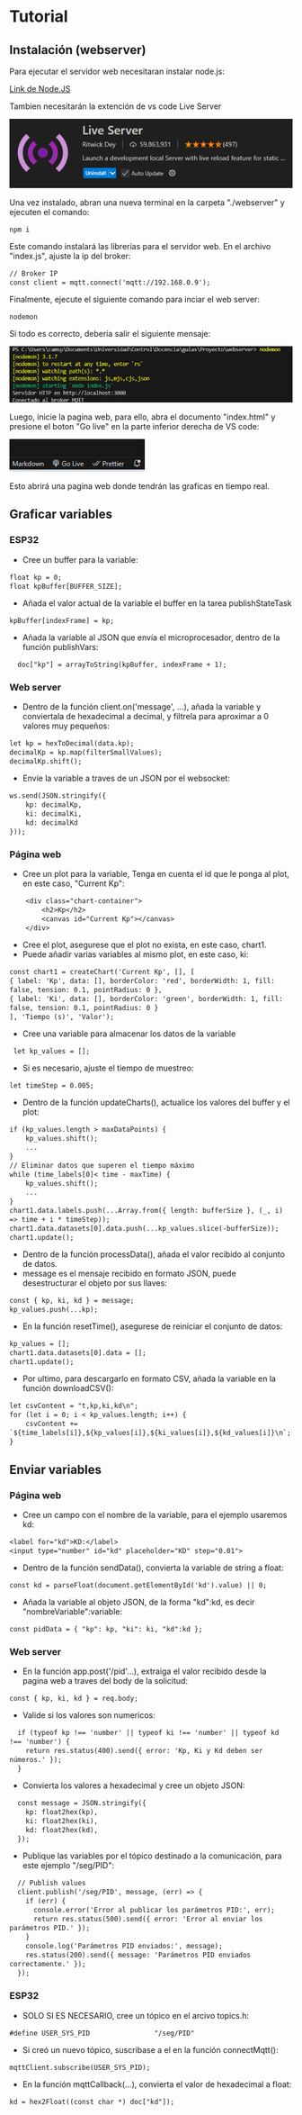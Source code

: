 # Tutorial

## Instalación (webserver)

Para ejecutar el servidor web necesitaran instalar node.js:

[Link de Node.JS](https://nodejs.org/es)

Tambien necesitarán la extención de vs code Live Server


![alt text](image.png)

Una vez instalado, abran una nueva terminal en la carpeta "./webserver" y ejecuten el comando:

```
npm i
```

Este comando instalará las librerías para el servidor web. En el archivo "index.js", ajuste la ip del broker:

```
// Broker IP
const client = mqtt.connect('mqtt://192.168.0.9');
```

Finalmente, ejecute el siguiente comando para inciar el web server:

```
nodemon
```

Si todo es correcto, debería salir el siguiente mensaje:

![alt text](image-1.png)

Luego, inicie la pagina web, para ello, abra el documento "index.html" y presione el boton "Go live" en la parte inferior derecha de VS code:

![alt text](image-2.png)

Esto abrirá una pagina web donde tendrán las graficas en tiempo real.


## Graficar variables

### ESP32

* Cree un buffer para la variable:

```
float kp = 0;
float kpBuffer[BUFFER_SIZE];
```

* Añada el valor actual de la variable el buffer en la tarea publishStateTask

```
kpBuffer[indexFrame] = kp;
```

* Añada la variable al JSON que envía el microprocesador, dentro de la función publishVars:

```
  doc["kp"] = arrayToString(kpBuffer, indexFrame + 1);
```

### Web server


* Dentro de la función client.on('message', ...), añada la variable y conviertala de hexadecimal a decimal, y filtrela para aproximar a 0 valores muy pequeños:

```
let kp = hexToDecimal(data.kp);
decimalKp = kp.map(filterSmallValues);
decimalKp.shift();
``` 

* Envíe la variable a traves de un JSON por el websocket:

```
ws.send(JSON.stringify({
    kp: decimalKp,
    ki: decimalKi,
    kd: decimalKd
}));
```

### Página web

* Cree un plot para la variable, Tenga en cuenta el id que le ponga al plot, en este caso, "Current Kp":

```
    <div class="chart-container">
        <h2>Kp</h2>
        <canvas id="Current Kp"></canvas>
    </div>
```

* Cree el plot, asegurese que el plot no exista, en este caso, chart1.
* Puede añadir varias variables al mismo plot, en este caso, ki:
  
```
const chart1 = createChart('Current Kp', [], [
{ label: 'Kp', data: [], borderColor: 'red', borderWidth: 1, fill: false, tension: 0.1, pointRadius: 0 },
{ label: 'Ki', data: [], borderColor: 'green', borderWidth: 1, fill: false, tension: 0.1, pointRadius: 0 }
], 'Tiempo (s)', 'Valor');
```

* Cree una variable para almacenar los datos de la variable

```
 let kp_values = [];
```

* Si es necesario, ajuste el tiempo de muestreo:
```
let timeStep = 0.005;
```

* Dentro de la función updateCharts(), actualice los valores del buffer y el plot:

```
if (kp_values.length > maxDataPoints) {
    kp_values.shift();
    ...
}
// Eliminar datos que superen el tiempo máximo
while (time_labels[0]< time - maxTime) {
    kp_values.shift();
    ...
}
chart1.data.labels.push(...Array.from({ length: bufferSize }, (_, i) => time + i * timeStep));
chart1.data.datasets[0].data.push(...kp_values.slice(-bufferSize));
chart1.update();
```

* Dentro de la función processData(), añada el valor recibido al conjunto de datos.
* message es el mensaje recibido en formato JSON, puede desestructurar el objeto por sus llaves:

```
const { kp, ki, kd } = message;
kp_values.push(...kp);
```

* En la función resetTime(), asegurese de reiniciar el conjunto de datos:

```
kp_values = [];
chart1.data.datasets[0].data = [];
chart1.update();
```

* Por ultimo, para descargarlo en formato CSV, añada la variable en la función downloadCSV():

```
let csvContent = "t,kp,ki,kd\n";
for (let i = 0; i < kp_values.length; i++) {
    csvContent += `${time_labels[i]},${kp_values[i]},${ki_values[i]},${kd_values[i]}\n`;
}
```

## Enviar variables

### Página web

* Cree un campo con el nombre de la variable, para el ejemplo usaremos kd:

```
<label for="kd">KD:</label>
<input type="number" id="kd" placeholder="KD" step="0.01">
```

* Dentro de la función sendData(), convierta la variable de string a float:

```
const kd = parseFloat(document.getElementById('kd').value) || 0;
```

* Añada la variable al objeto JSON, de la forma "kd":kd, es decir "nombreVariable":variable:

```
const pidData = { "kp": kp, "ki": ki, "kd":kd };
```

### Web server

* En la función app.post('/pid'...), extraiga el valor recibido desde la pagina web a traves del body de la solicitud:

```
const { kp, ki, kd } = req.body;
```

* Valide si los valores son numericos:

```
  if (typeof kp !== 'number' || typeof ki !== 'number' || typeof kd !== 'number') {
    return res.status(400).send({ error: 'Kp, Ki y Kd deben ser números.' });
  }
```

* Convierta los valores a hexadecimal y cree un objeto JSON:

```
  const message = JSON.stringify({
    kp: float2hex(kp),
    ki: float2hex(ki),
    kd: float2hex(kd),
  });
```

* Publique las variables por el tópico destinado a la comunicación, para este ejemplo "/seg/PID":
  
```
  // Publish values
  client.publish('/seg/PID', message, (err) => {
    if (err) {
      console.error('Error al publicar los parámetros PID:', err);
      return res.status(500).send({ error: 'Error al enviar los parámetros PID.' });
    }
    console.log('Parámetros PID enviados:', message);
    res.status(200).send({ message: 'Parámetros PID enviados correctamente.' });
  });
```


### ESP32
* SOLO SI ES NECESARIO, cree un tópico en el arcivo topics.h:

```
#define USER_SYS_PID                "/seg/PID"
```

* Si creó un nuevo tópico, suscribase a el en la función connectMqtt():
```
mqttClient.subscribe(USER_SYS_PID); 
```

* En la función mqttCallback(...), convierta el valor de hexadecimal a float:

```
kd = hex2Float((const char *) doc["kd"]);
```

